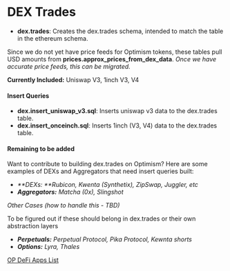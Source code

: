# DEX Trades

- **dex.trades**: Creates the dex.trades schema, intended to match the table in the ethereum schema. 

Since we do not yet have price feeds for Optimism tokens, these tables pull USD amounts from **prices.approx_prices_from_dex_data**. *Once we have accurate price feeds, this can be migrated.*

**Currently Included:** Uniswap V3, 1inch V3, V4

#### Insert Queries

- **dex.insert_uniswap_v3.sql**: Inserts uniswap v3 data to the dex.trades table.
- **dex.insert_onceinch.sql**: Inserts 1inch (V3, V4) data to the dex.trades table.

#### Remaining to be added
Want to contribute to building dex.trades on Optimism? Here are some examples of DEXs and Aggregators that need insert queries built:
- _**DEXs: **Rubicon, Kwenta (Synthetix), ZipSwap, Juggler, etc_
- _**Aggregators:** Matcha (0x), Slingshot_

_Other Cases (how to handle this - TBD)_

To be figured out if these should belong in dex.trades or their own abstraction layers
- _**Perpetuals:** Perpetual Protocol, Pika Protocol, Kewnta shorts_
- _**Options:** Lyra, Thales_

[OP DeFi Apps List](https://www.optimism.io/apps/defi)
